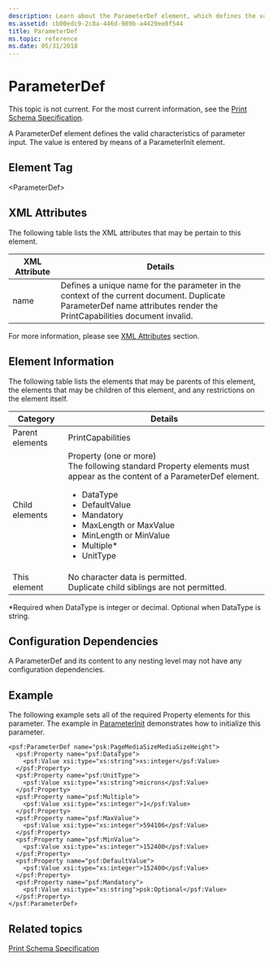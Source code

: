 ```yaml
---
description: Learn about the ParameterDef element, which defines the valid characteristics of parameter input. The value is entered by means of a ParameterInit element.
ms.assetid: cb00edc9-2c8a-446d-989b-a4429ee8f544
title: ParameterDef
ms.topic: reference
ms.date: 05/31/2018
---
```


# ParameterDef

This topic is not current. For the most current information, see the [Print Schema Specification](https://download.microsoft.com/download/D/E/C/DECA6E6B-3E81-48E7-B7EF-6D92A547D03C/print-schema-spec-2-0.zip).

A ParameterDef element defines the valid characteristics of parameter input. The value is entered by means of a ParameterInit element.

## Element Tag

&lt;ParameterDef&gt;

## XML Attributes

The following table lists the XML attributes that may be pertain to this element.



| XML Attribute   | Details                                                                                                                                                                          |
|-----------------|----------------------------------------------------------------------------------------------------------------------------------------------------------------------------------|
| name<br/> | Defines a unique name for the parameter in the context of the current document. Duplicate ParameterDef name attributes render the PrintCapabilities document invalid.<br/> |



 

For more information, please see [XML Attributes](xml-attributes.md) section.

## Element Information

The following table lists the elements that may be parents of this element, the elements that may be children of this element, and any restrictions on the element itself.




| Category | Details | 
|----------|---------|
| Parent elements<br /> | PrintCapabilities <br /> | 
| Child elements<br /> | Property (one or more)<br /> The following standard Property elements must appear as the content of a ParameterDef element. <br /><ul><li>DataType <br /></li><li>DefaultValue <br /></li><li>Mandatory <br /></li><li>MaxLength or MaxValue<br /></li><li>MinLength or MinValue<br /></li><li>Multiple* <br /></li><li>UnitType <br /></li></ul> | 
| This element<br /> | No character data is permitted.<br /> Duplicate child siblings are not permitted.<br /> | 




 

\*Required when DataType is integer or decimal. Optional when DataType is string.

## Configuration Dependencies

A ParameterDef and its content to any nesting level may not have any configuration dependencies.

## Example

The following example sets all of the required Property elements for this parameter. The example in [ParameterInit](parameterinit.md) demonstrates how to initialize this parameter.

``` syntax
<psf:ParameterDef name="psk:PageMediaSizeMediaSizeHeight">
  <psf:Property name="psf:DataType">
    <psf:Value xsi:type="xs:string">xs:integer</psf:Value>
  </psf:Property>
  <psf:Property name="psf:UnitType">
    <psf:Value xsi:type="xs:string">microns</psf:Value>
  </psf:Property>
  <psf:Property name="psf:Multiple">
    <psf:Value xsi:type="xs:integer">1</psf:Value>
  </psf:Property>
  <psf:Property name="psf:MaxValue">
    <psf:Value xsi:type="xs:integer">594106</psf:Value>
  </psf:Property>
  <psf:Property name="psf:MinValue">
    <psf:Value xsi:type="xs:integer">152400</psf:Value>
  </psf:Property>
  <psf:Property name="psf:DefaultValue">
    <psf:Value xsi:type="xs:integer">152400</psf:Value>
  </psf:Property>
  <psf:Property name="psf:Mandatory">
    <psf:Value xsi:type="xs:string">psk:Optional</psf:Value>
  </psf:Property>
</psf:ParameterDef>
```

## Related topics

<dl> <dt>

[Print Schema Specification](https://download.microsoft.com/download/D/E/C/DECA6E6B-3E81-48E7-B7EF-6D92A547D03C/print-schema-spec-2-0.zip)
</dt> </dl>

 

 




